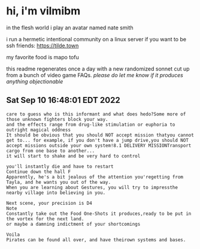 # hi, i'm vilmibm

in the flesh world i play an avatar named nate smith

i run a hermetic intentional community on a linux server if you want to be ssh friends: https://tilde.town

my favorite food is mapo tofu

this readme regenerates once a day with a new randomized sonnet cut up from a bunch of video game FAQs.
_please do let me know if it produces anything objectionable_

## Sat Sep 10 16:48:01 EDT 2022

    care to guess who is this informant and what does hedo?Some more of those unknown fighters block your way.
    and the effects range from drug-like stimulation or euphoria to outright magical oddness
    It should be obvious that you should NOT accept mission thatyou cannot get to... for example, if you don't have a jump drive,you should NOT accept missions outside your own system!8.1 DELIVERY MISSIONTransport cargo from one base to another...
    it will start to shake and be very hard to control
    
    you'll instantly die and have to restart
    Continue down the hall F
    Apparently, he's a bit jealous of the attention you'regetting from Tayla, and he wants you out of the way.
    When you are learning about Gestures, you will try to impressthe nearby village into believing in you.
    
    Next scene, your precision is D4
    Note
    Constantly take out the Food One-Shots it produces,ready to be put in the vortex for the next land.
    or maybe a damning indictment of your shortcomings
    
    Voila
    Pirates can be found all over, and have theirown systems and bases.
